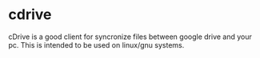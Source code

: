 # cdrive
cDrive is a good client for syncronize files between google drive and your pc.
This is intended to be used on linux/gnu systems.

